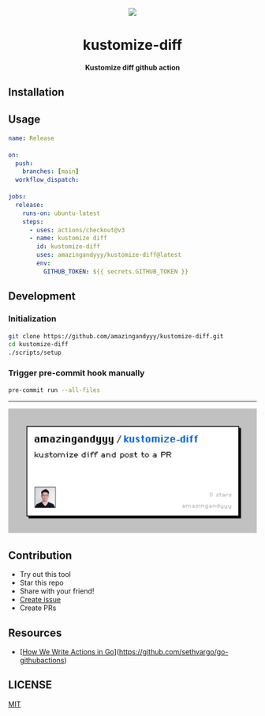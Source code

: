 <p styles="font-size: 20rem" align="center">
    <img styles="margin: 0px" width="350px" src="https://i.giphy.com/media/IS9LfP9oSLdcY/giphy.webp" />
</p>
<h1 align="center">
kustomize-diff
</h1>
<h4 align="center">
Kustomize diff github action
</h4>

## Installation

## Usage

```yaml
name: Release

on:
  push:
    branches: [main]
  workflow_dispatch:

jobs:
  release:
    runs-on: ubuntu-latest
    steps:
      - uses: actions/checkout@v3
      - name: kustomize diff
        id: kustomize-diff
        uses: amazingandyyy/kustomize-diff@latest
        env:
          GITHUB_TOKEN: ${{ secrets.GITHUB_TOKEN }}
```

## Development

### Initialization

```sh
git clone https://github.com/amazingandyyy/kustomize-diff.git
cd kustomize-diff
./scripts/setup
```

### Trigger pre-commit hook manually

```sh
pre-commit run --all-files
```

---

![banner](assets/repo-banner.jpg)

## Contribution

- Try out this tool
- Star this repo
- Share with your friend!
- [Create issue](https://github.com/amazingandyyy/kustomize-diff/issues/new)
- Create PRs

## Resources

- [[How We Write Actions in Go](https://full-stack.blend.com/how-we-write-github-actions-in-go.html#releasing)](https://github.com/sethvargo/go-githubactions)

## LICENSE

[MIT](LICENSE)
